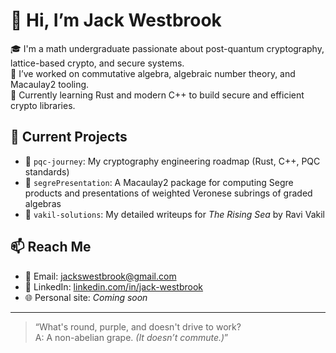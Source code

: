 # 👋 Hi, I’m Jack Westbrook

🎓 I'm a math undergraduate passionate about post-quantum cryptography, lattice-based crypto, and secure systems.  
🔬 I’ve worked on commutative algebra, algebraic number theory, and Macaulay2 tooling.  
🦀 Currently learning Rust and modern C++ to build secure and efficient crypto libraries.  

## 🔧 Current Projects

- 🔐 `pqc-journey`: My cryptography engineering roadmap (Rust, C++, PQC standards)
- 🧮 `segrePresentation`: A Macaulay2 package for computing Segre products and presentations of weighted Veronese subrings of graded algebras
- 📗 `vakil-solutions`: My detailed writeups for *The Rising Sea* by Ravi Vakil

## 📫 Reach Me

- 📧 Email: [jackswestbrook@gmail.com](mailto:jackswestbrook@gmail.com)
- 💼 LinkedIn: [linkedin.com/in/jack-westbrook](https://www.linkedin.com/in/jack-westbrook/)
- 🌐 Personal site: _Coming soon_

---

> “What's round, purple, and doesn't drive to work?  
> A: A non-abelian grape. _(It doesn’t commute.)_”
